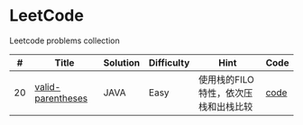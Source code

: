 # LeetCode

Leetcode problems collection


| #  |  Title | Solution  | Difficulty  | Hint | Code|
| ------------ | ------------ | ------------ | ------------ | --------|--------|
| 20  | [valid-parentheses](https://leetcode.com/problems/valid-parentheses/description/ "valid-parentheses") | JAVA  | Easy  | 使用栈的FILO特性，依次压栈和出栈比较 |[code](https://github.com/WillJE/LeetCode/blob/master/algorithms/20%20Valid%20Parentheses/ValidParentheses.java "code")
